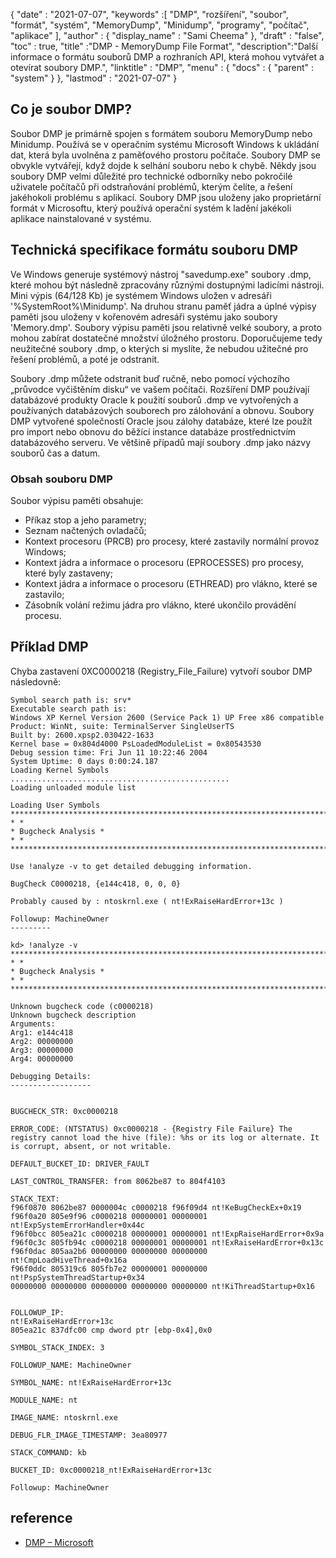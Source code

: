 {
  "date" : "2021-07-07",
  "keywords" :[ "DMP", "rozšíření", "soubor", "formát", "systém", "MemoryDump", "Minidump", "programy", "počítač", "aplikace" ],
  "author" : {
    "display_name" : "Sami Cheema"
},
  "draft" : "false",
  "toc" : true,
  "title" :"DMP - MemoryDump File Format",
  "description":"Další informace o formátu souborů DMP a rozhraních API, která mohou vytvářet a otevírat soubory DMP.",
  "linktitle" : "DMP",
  "menu" : {
    "docs" : {
      "parent" : "system"
}
},
  "lastmod" : "2021-07-07"
}

## Co je soubor DMP? ##

Soubor DMP je primárně spojen s formátem souboru MemoryDump nebo Minidump. Používá se v operačním systému Microsoft Windows k ukládání dat, která byla uvolněna z paměťového prostoru počítače. Soubory DMP se obvykle vytvářejí, když dojde k selhání souboru nebo k chybě. Někdy jsou soubory DMP velmi důležité pro technické odborníky nebo pokročilé uživatele počítačů při odstraňování problémů, kterým čelíte, a řešení jakéhokoli problému s aplikací. Soubory DMP jsou uloženy jako proprietární formát v Microsoftu, který používá operační systém k ladění jakékoli aplikace nainstalované v systému.


## Technická specifikace formátu souboru DMP

Ve Windows generuje systémový nástroj "savedump.exe" soubory .dmp, které mohou být následně zpracovány různými dostupnými ladicími nástroji. Mini výpis (64/128 Kb) je systémem Windows uložen v adresáři '%SystemRoot%\Minidump'. Na druhou stranu paměť jádra a úplné výpisy paměti jsou uloženy v kořenovém adresáři systému jako soubory 'Memory.dmp'. Soubory výpisu paměti jsou relativně velké soubory, a proto mohou zabírat dostatečné množství úložného prostoru. Doporučujeme tedy neužitečné soubory .dmp, o kterých si myslíte, že nebudou užitečné pro řešení problémů, a poté je odstranit.

Soubory .dmp můžete odstranit buď ručně, nebo pomocí výchozího „průvodce vyčištěním disku“ ve vašem počítači. Rozšíření DMP používají databázové produkty Oracle k použití souborů .dmp ve vytvořených a používaných databázových souborech pro zálohování a obnovu. Soubory DMP vytvořené společností Oracle jsou zálohy databáze, které lze použít pro import nebo obnovu do běžící instance databáze prostřednictvím databázového serveru. Ve většině případů mají soubory .dmp jako názvy souborů čas a datum.

### Obsah souboru DMP

Soubor výpisu paměti obsahuje:

* Příkaz stop a jeho parametry;
* Seznam načtených ovladačů;
* Kontext procesoru (PRCB) pro procesy, které zastavily normální provoz Windows;
* Kontext jádra a informace o procesoru (EPROCESSES) pro procesy, které byly zastaveny;
* Kontext jádra a informace o procesoru (ETHREAD) pro vlákno, které se zastavilo;
* Zásobník volání režimu jádra pro vlákno, které ukončilo provádění procesu.


## Příklad DMP

Chyba zastavení 0XC0000218 (Registry_File_Failure) vytvoří soubor DMP následovně:

```
Symbol search path is: srv*
Executable search path is:
Windows XP Kernel Version 2600 (Service Pack 1) UP Free x86 compatible
Product: WinNt, suite: TerminalServer SingleUserTS
Built by: 2600.xpsp2.030422-1633
Kernel base = 0x804d4000 PsLoadedModuleList = 0x80543530
Debug session time: Fri Jun 11 10:22:46 2004
System Uptime: 0 days 0:00:24.187
Loading Kernel Symbols
.................................................
Loading unloaded module list

Loading User Symbols
*******************************************************************************
* *
* Bugcheck Analysis *
* *
*******************************************************************************

Use !analyze -v to get detailed debugging information.

BugCheck C0000218, {e144c418, 0, 0, 0}

Probably caused by : ntoskrnl.exe ( nt!ExRaiseHardError+13c )

Followup: MachineOwner
---------

kd> !analyze -v
*******************************************************************************
* *
* Bugcheck Analysis *
* *
*******************************************************************************

Unknown bugcheck code (c0000218)
Unknown bugcheck description
Arguments:
Arg1: e144c418
Arg2: 00000000
Arg3: 00000000
Arg4: 00000000

Debugging Details:
------------------


BUGCHECK_STR: 0xc0000218

ERROR_CODE: (NTSTATUS) 0xc0000218 - {Registry File Failure} The registry cannot load the hive (file): %hs or its log or alternate. It is corrupt, absent, or not writable.

DEFAULT_BUCKET_ID: DRIVER_FAULT

LAST_CONTROL_TRANSFER: from 8062be87 to 804f4103

STACK_TEXT:
f96f0870 8062be87 0000004c c0000218 f96f09d4 nt!KeBugCheckEx+0x19
f96f0a20 805e9f96 c0000218 00000001 00000001 nt!ExpSystemErrorHandler+0x44c
f96f0bcc 805ea21c c0000218 00000001 00000001 nt!ExpRaiseHardError+0x9a
f96f0c3c 805fb94c c0000218 00000001 00000001 nt!ExRaiseHardError+0x13c
f96f0dac 805aa2b6 00000000 00000000 00000000 nt!CmpLoadHiveThread+0x16a
f96f0ddc 805319c6 805fb7e2 00000001 00000000 nt!PspSystemThreadStartup+0x34
00000000 00000000 00000000 00000000 00000000 nt!KiThreadStartup+0x16


FOLLOWUP_IP:
nt!ExRaiseHardError+13c
805ea21c 837dfc00 cmp dword ptr [ebp-0x4],0x0

SYMBOL_STACK_INDEX: 3

FOLLOWUP_NAME: MachineOwner

SYMBOL_NAME: nt!ExRaiseHardError+13c

MODULE_NAME: nt

IMAGE_NAME: ntoskrnl.exe

DEBUG_FLR_IMAGE_TIMESTAMP: 3ea80977

STACK_COMMAND: kb

BUCKET_ID: 0xc0000218_nt!ExRaiseHardError+13c

Followup: MachineOwner

```

## reference ##

* [DMP – Microsoft](https://docs.microsoft.com/en-us/troubleshoot/windows-client/performance/read-small-memory-dump-file)

